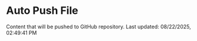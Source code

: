 # Auto Push File

Content that will be pushed to GitHub repository.
Last updated: 08/22/2025, 02:49:41 PM
